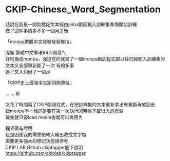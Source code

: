 # CKIP-Chinese_Word_Segmentation

話說在我最一開始標記文本經由jieba斷詞輸入訓練集準備開始訓練  
做了這件事情差不多一個月之後

「monpa繁體中文發發發發佈拉」

喔喔 繁體中文準確94%頗高ㄟ  
好吧換成monpa，強迫症的我寫了一個monpa斷詞程式把以往已經輸入訓練集的文本又全部重新斷了一次 有夠多事  
過了又大約過了一個月

「CKIP史上最強中文斷詞開源拉」

........幹

又花了時間寫了CKIP斷詞程式，在把訓練集的文本重新拿出來重斷再放回去  
跟monpa不一樣的是要在第一次執行的時候下載很大的模型  
載完就只要load modle後就可以爽用ㄌ  

程式碼有說明  
也是因應我的需求把輸入輸出改成文字檔  
需要更多強大的標記功能請參考  
CKIP LAB Github ckiptagger底下說明  
https://github.com/ckiplab/ckiptagger  
